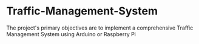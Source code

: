 # Traffic-Management-System
The project's primary objectives are to implement a comprehensive Traffic Management System using Arduino or Raspberry Pi
